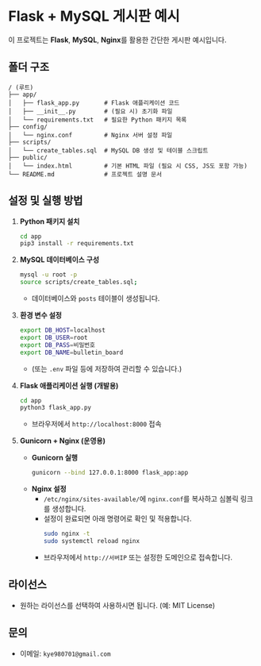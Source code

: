 # Flask + MySQL 게시판 예시

이 프로젝트는 **Flask**, **MySQL**, **Nginx**를 활용한 간단한 게시판 예시입니다.

## 폴더 구조

```
/ (루트)
├── app/
│   ├── flask_app.py       # Flask 애플리케이션 코드
│   ├── __init__.py        # (필요 시) 초기화 파일
│   └── requirements.txt   # 필요한 Python 패키지 목록
├── config/
│   └── nginx.conf         # Nginx 서버 설정 파일
├── scripts/
│   └── create_tables.sql  # MySQL DB 생성 및 테이블 스크립트
├── public/
│   └── index.html         # 기본 HTML 파일 (필요 시 CSS, JS도 포함 가능)
└── README.md              # 프로젝트 설명 문서
```

## 설정 및 실행 방법

1. **Python 패키지 설치**  
   ```bash
   cd app
   pip3 install -r requirements.txt
   ```

2. **MySQL 데이터베이스 구성**  
   ```bash
   mysql -u root -p
   source scripts/create_tables.sql;
   ```
   - 데이터베이스와 `posts` 테이블이 생성됩니다.

3. **환경 변수 설정**  
   ```bash
   export DB_HOST=localhost
   export DB_USER=root
   export DB_PASS=비밀번호
   export DB_NAME=bulletin_board
   ```
   - (또는 `.env` 파일 등에 저장하여 관리할 수 있습니다.)

4. **Flask 애플리케이션 실행 (개발용)**  
   ```bash
   cd app
   python3 flask_app.py
   ```
   - 브라우저에서 `http://localhost:8000` 접속

5. **Gunicorn + Nginx (운영용)**  
   - **Gunicorn 실행**  
     ```bash
     gunicorn --bind 127.0.0.1:8000 flask_app:app
     ```
   - **Nginx 설정**  
     - `/etc/nginx/sites-available/`에 `nginx.conf`를 복사하고 심볼릭 링크를 생성합니다.
     - 설정이 완료되면 아래 명령어로 확인 및 적용합니다.
       ```bash
       sudo nginx -t
       sudo systemctl reload nginx
       ```
     - 브라우저에서 `http://서버IP` 또는 설정한 도메인으로 접속합니다.

## 라이선스

- 원하는 라이선스를 선택하여 사용하시면 됩니다. (예: MIT License)

## 문의

- 이메일: `kye980701@gmail.com`
```
